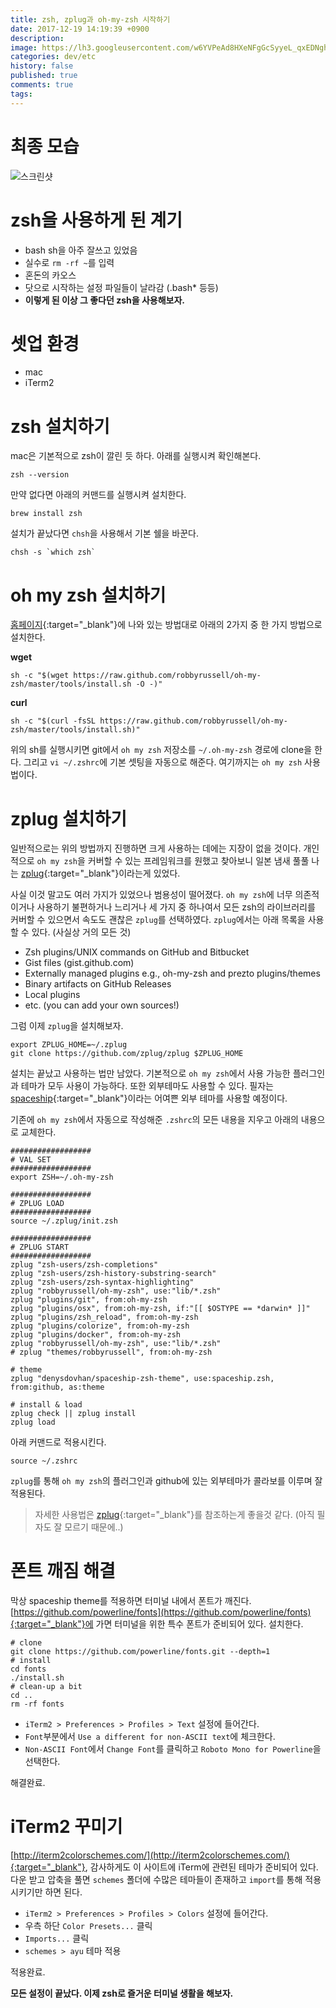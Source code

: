 ```yaml
---
title: zsh, zplug과 oh-my-zsh 시작하기
date: 2017-12-19 14:19:39 +0900
description: 
image: https://lh3.googleusercontent.com/w6YVPeAd8HXeNFgGcSyyeL_qxEDNghgSc8UgI4v1iOkMQ-2anhFSReHdbY3FjJ8vbYP2CEVKgRGcwrfTN_NUeM3NKyaIkYvwWbpFQQVlOlRnRLtimIPVUO71OJVSi_2JLoF7bKATVt4nPsHw4uu6MJiZt9BWA6TzDw7GySFnRlv0YfdKgKOv2z7Go2A0yKRLJ8s37v3qcAlrAwDa18tIyuIwktibDOiC8b0t0KfR1xn7zcuAnKGRQ62HHfyg1QUfnpoF1iPNLtX-gfnz3qoXFzjIFNbJiV47TEWLmrli48aWPVsqeZRg30_1EWq5diUG_6KnJ_FkVJeB5Ty_wRpsXqFoyIug2MjFZOUBlhqCykiZMazB5GY_P-jQ4_PxB_FDYmCFTwWqCJz7obhafnIfz7Q8zjdO2K099Ajr1j1v__zUpKVEdh4Yq84EIXivkOKg07otZ2uag9gzVjY9J7SICVMe3iaSf1HPvp8yDJra5aJDFandkHhrC05IBNdmCH6wT0jCdRVyM3wxafVST1U3ocgO5G7qJCwDv_NQl0ZUcSIWVKUK2vPZAIonhqhkVxvBMnDiVQk6bSnKfnFmELFSYxxPpItGJdp-YZaNKwTSkT6eUSpLf_8NbQgLbxBKAvrlDzOde4Yz5cawp5UgQd6UoBKTLlIkQV3J=s0
categories: dev/etc
history: false
published: true
comments: true
tags:
---
```


# 최종 모습

![스크린샷](https://lh3.googleusercontent.com/w6YVPeAd8HXeNFgGcSyyeL_qxEDNghgSc8UgI4v1iOkMQ-2anhFSReHdbY3FjJ8vbYP2CEVKgRGcwrfTN_NUeM3NKyaIkYvwWbpFQQVlOlRnRLtimIPVUO71OJVSi_2JLoF7bKATVt4nPsHw4uu6MJiZt9BWA6TzDw7GySFnRlv0YfdKgKOv2z7Go2A0yKRLJ8s37v3qcAlrAwDa18tIyuIwktibDOiC8b0t0KfR1xn7zcuAnKGRQ62HHfyg1QUfnpoF1iPNLtX-gfnz3qoXFzjIFNbJiV47TEWLmrli48aWPVsqeZRg30_1EWq5diUG_6KnJ_FkVJeB5Ty_wRpsXqFoyIug2MjFZOUBlhqCykiZMazB5GY_P-jQ4_PxB_FDYmCFTwWqCJz7obhafnIfz7Q8zjdO2K099Ajr1j1v__zUpKVEdh4Yq84EIXivkOKg07otZ2uag9gzVjY9J7SICVMe3iaSf1HPvp8yDJra5aJDFandkHhrC05IBNdmCH6wT0jCdRVyM3wxafVST1U3ocgO5G7qJCwDv_NQl0ZUcSIWVKUK2vPZAIonhqhkVxvBMnDiVQk6bSnKfnFmELFSYxxPpItGJdp-YZaNKwTSkT6eUSpLf_8NbQgLbxBKAvrlDzOde4Yz5cawp5UgQd6UoBKTLlIkQV3J=s0)

# zsh을 사용하게 된 계기

- bash sh을 아주 잘쓰고 있었음
- 실수로 `rm -rf ~`를 입력
- 혼돈의 카오스
- 닷으로 시작하는 설정 파일들이 날라감 (.bash* 등등)
- **이렇게 된 이상 그 좋다던 zsh을 사용해보자.**

# 셋업 환경

- mac
- iTerm2

# zsh 설치하기

mac은 기본적으로 zsh이 깔린 듯 하다. 아래를 실행시켜 확인해본다.

```
zsh --version
```

만약 없다면 아래의 커맨드를 실행시켜 설치한다.

```
brew install zsh
```

설치가 끝났다면 `chsh`을 사용해서 기본 쉘을 바꾼다.

```
chsh -s `which zsh`
```

# oh my zsh 설치하기

[홈페이지](http://ohmyz.sh/){:target="_blank"}에 나와 있는 방법대로 아래의 2가지 중 한 가지 방법으로 설치한다.

**wget**

```
sh -c "$(wget https://raw.github.com/robbyrussell/oh-my-zsh/master/tools/install.sh -O -)"
```

**curl**

```
sh -c "$(curl -fsSL https://raw.github.com/robbyrussell/oh-my-zsh/master/tools/install.sh)"
```

위의 sh를 실행시키면 git에서 `oh my zsh` 저장소를 `~/.oh-my-zsh` 경로에 clone을 한다. 그리고 `vi ~/.zshrc`에 기본 셋팅을 자동으로 해준다. 여기까지는 `oh my zsh` 사용법이다.

# zplug 설치하기

일반적으로는 위의 방법까지 진행하면 크게 사용하는 데에는 지장이 없을 것이다. 개인적으로 `oh my zsh`을 커버할 수 있는 프레임워크를 원했고 찾아보니 일본 냄새 풀풀 나는 [zplug](https://github.com/zplug/zplug){:target="_blank"}이라는게 있었다.

사실 이것 말고도 여러 가지가 있었으나 범용성이 떨어졌다. `oh my zsh`에 너무 의존적이거나 사용하기 불편하거나 느리거나 세 가지 중 하나여서 모든 zsh의 라이브러리를 커버할 수 있으면서 속도도 괜찮은 `zplug`를 선택하였다. `zplug`에서는 아래 목록을 사용할 수 있다. (사실상 거의 모든 것)

- Zsh plugins/UNIX commands on GitHub and Bitbucket
- Gist files (gist.github.com)
- Externally managed plugins e.g., oh-my-zsh and prezto plugins/themes
- Binary artifacts on GitHub Releases
- Local plugins
- etc. (you can add your own sources!)

그럼 이제 `zplug`을 설치해보자.

```
export ZPLUG_HOME=~/.zplug
git clone https://github.com/zplug/zplug $ZPLUG_HOME
```

설치는 끝났고 사용하는 법만 남았다. 기본적으로 `oh my zsh`에서 사용 가능한 플러그인과 테마가 모두 사용이 가능하다. 또한 외부테마도 사용할 수 있다. 필자는 [spaceship](https://github.com/denysdovhan/spaceship-zsh-theme){:target="_blank"}이라는 어여쁜 외부 테마를 사용할 예정이다. 

기존에 `oh my zsh`에서 자동으로 작성해준 `.zshrc`의 모든 내용을 지우고 아래의 내용으로 교체한다.

```
##################
# VAL SET
##################
export ZSH=~/.oh-my-zsh

##################
# ZPLUG LOAD
##################
source ~/.zplug/init.zsh

##################
# ZPLUG START
##################
zplug "zsh-users/zsh-completions"
zplug "zsh-users/zsh-history-substring-search"
zplug "zsh-users/zsh-syntax-highlighting"
zplug "robbyrussell/oh-my-zsh", use:"lib/*.zsh"
zplug "plugins/git", from:oh-my-zsh
zplug "plugins/osx", from:oh-my-zsh, if:"[[ $OSTYPE == *darwin* ]]"
zplug "plugins/zsh_reload", from:oh-my-zsh
zplug "plugins/colorize", from:oh-my-zsh
zplug "plugins/docker", from:oh-my-zsh
zplug "robbyrussell/oh-my-zsh", use:"lib/*.zsh"
# zplug "themes/robbyrussell", from:oh-my-zsh

# theme
zplug "denysdovhan/spaceship-zsh-theme", use:spaceship.zsh, from:github, as:theme

# install & load
zplug check || zplug install
zplug load
```

아래 커맨드로 적용시킨다.

```
source ~/.zshrc
```

`zplug`를 통해 `oh my zsh`의 플러그인과 github에 있는 외부테마가 콜라보를 이루며 잘 적용된다.

> 자세한 사용법은 [zplug](https://github.com/zplug/zplug){:target="_blank"}를 참조하는게 좋을것 같다. (아직 필자도 잘 모르기 때문에..)

# 폰트 깨짐 해결

막상 spaceship theme를 적용하면 터미널 내에서 폰트가 깨진다. [https://github.com/powerline/fonts](https://github.com/powerline/fonts){:target="_blank"}에 가면 터미널을 위한 특수 폰트가 준비되어 있다. 설치한다.

```
# clone
git clone https://github.com/powerline/fonts.git --depth=1
# install
cd fonts
./install.sh
# clean-up a bit
cd ..
rm -rf fonts
```

- `iTerm2 > Preferences > Profiles > Text` 설정에 들어간다.
- `Font`부분에서 `Use a different for non-ASCII text`에 체크한다.
- `Non-ASCII Font`에서 `Change Font`를 클릭하고 `Roboto Mono for Powerline`을 선택한다.

해결완료.

# iTerm2 꾸미기

[http://iterm2colorschemes.com/](http://iterm2colorschemes.com/){:target="_blank"}, 감사하게도 이 사이트에 iTerm에 관련된 테마가 준비되어 있다. 다운 받고 압축을 풀면 `schemes` 폴더에 수많은 테마들이 존재하고 `import`를 통해 적용시키기만 하면 된다.

- `iTerm2 > Preferences > Profiles > Colors` 설정에 들어간다.
- 우측 하단 `Color Presets...` 클릭
- `Imports...` 클릭
- `schemes > ayu` 테마 적용

적용완료.

**모든 설정이 끝났다. 이제 zsh로 즐거운 터미널 생활을 해보자.**